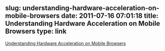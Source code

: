 slug: understanding-hardware-acceleration-on-mobile-browsers
date: 2011-07-16 07:01:18
title: Understanding Hardware Acceleration on Mobile Browsers
type: link
---

[Understanding Hardware Acceleration on Mobile Browsers](http://www.sencha.com/blog/understanding-hardware-acceleration-on-mobile-browsers/?utm_source=feedburner&utm_medium=feed&utm_campaign=Feed%3A+extblog+%28Ext+JS+Blog%29)
